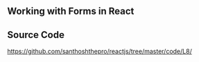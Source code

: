 ## Working with Forms in React


## Source Code
https://github.com/santhoshthepro/reactjs/tree/master/code/L8/
